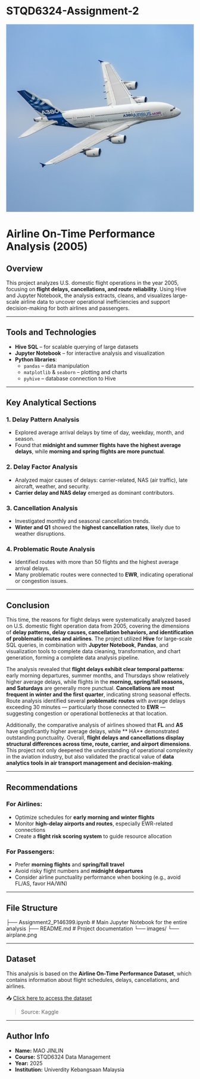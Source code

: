 # STQD6324-Assignment-2
![Airline Delay Analysis](image/airplane.png)

# Airline On-Time Performance Analysis (2005)

## Overview

This project analyzes U.S. domestic flight operations in the year 2005, focusing on **flight delays, cancellations, and route reliability**. Using Hive and Jupyter Notebook, the analysis extracts, cleans, and visualizes large-scale airline data to uncover operational inefficiencies and support decision-making for both airlines and passengers.

---

## Tools and Technologies

- **Hive SQL** – for scalable querying of large datasets
- **Jupyter Notebook** – for interactive analysis and visualization
- **Python libraries**:
  - `pandas` – data manipulation
  - `matplotlib` & `seaborn` – plotting and charts
  - `pyhive` – database connection to Hive

---

## Key Analytical Sections

### 1. Delay Pattern Analysis
- Explored average arrival delays by time of day, weekday, month, and season.
- Found that **midnight and summer flights have the highest average delays**, while **morning and spring flights are more punctual**.

### 2. Delay Factor Analysis
- Analyzed major causes of delays: carrier-related, NAS (air traffic), late aircraft, weather, and security.
- **Carrier delay and NAS delay** emerged as dominant contributors.

### 3. Cancellation Analysis
- Investigated monthly and seasonal cancellation trends.
- **Winter and Q1** showed the **highest cancellation rates**, likely due to weather disruptions.

### 4. Problematic Route Analysis
- Identified routes with more than 50 flights and the highest average arrival delays.
- Many problematic routes were connected to **EWR**, indicating operational or congestion issues.


---

## Conclusion

This time, the reasons for flight delays were systematically analyzed based on U.S. domestic flight operation data from 2005, covering the dimensions of **delay patterns, delay causes, cancellation behaviors, and identification of problematic routes and airlines**. The project utilized **Hive** for large-scale SQL queries, in combination with **Jupyter Notebook**, **Pandas**, and visualization tools to complete data cleaning, transformation, and chart generation, forming a complete data analysis pipeline.

The analysis revealed that **flight delays exhibit clear temporal patterns**: early morning departures, summer months, and Thursdays show relatively higher average delays, while flights in the **morning, spring/fall seasons, and Saturdays** are generally more punctual. **Cancellations are most frequent in winter and the first quarter**, indicating strong seasonal effects. Route analysis identified several **problematic routes** with average delays exceeding 30 minutes — particularly those connected to **EWR** — suggesting congestion or operational bottlenecks at that location.

Additionally, the comparative analysis of airlines showed that **FL** and **AS** have significantly higher average delays, while ** HA** demonstrated outstanding punctuality. Overall, **flight delays and cancellations display structural differences across time, route, carrier, and airport dimensions**. This project not only deepened the understanding of operational complexity in the aviation industry, but also validated the practical value of **data analytics tools in air transport management and decision-making**.

---

## Recommendations

### For Airlines:
- Optimize schedules for **early morning and winter flights**
- Monitor **high-delay airports and routes**, especially EWR-related connections
- Create a **flight risk scoring system** to guide resource allocation

### For Passengers:
- Prefer **morning flights** and **spring/fall travel**
- Avoid risky flight numbers and **midnight departures**
- Consider airline punctuality performance when booking (e.g., avoid FL/AS, favor HA/WN)

---

## File Structure
├── Assignment2_P146399.ipynb # Main Jupyter Notebook for the entire analysis
├── README.md # Project documentation
└── images/
└── airplane.png 

---

## Dataset

This analysis is based on the **Airline On-Time Performance Dataset**, which contains information about flight schedules, delays, cancellations, and airlines.

📥 [Click here to access the dataset](https://tinyurl.com/u8rzvdsx)

> Source: Kaggle

---

## Author Info

- **Name:** MAO JINLIN
- **Course:** STQD6324 Data Management
- **Year:** 2025
- **Institution:** Univerdity Kebangsaan Malaysia
